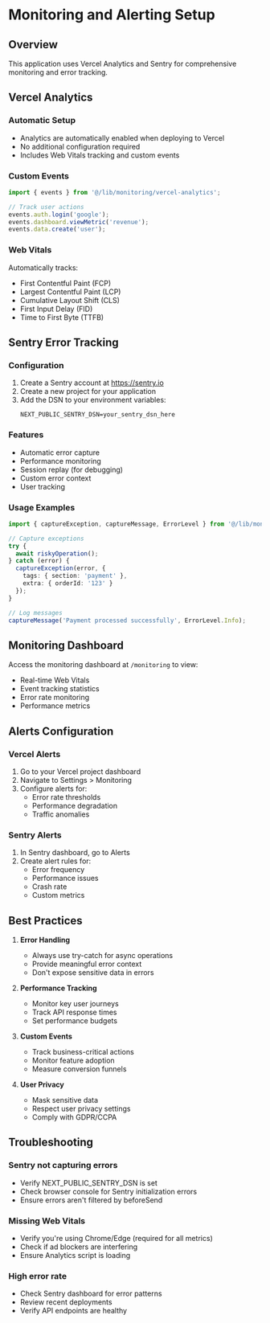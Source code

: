 # Monitoring and Alerting Setup

## Overview

This application uses Vercel Analytics and Sentry for comprehensive monitoring and error tracking.

## Vercel Analytics

### Automatic Setup
- Analytics are automatically enabled when deploying to Vercel
- No additional configuration required
- Includes Web Vitals tracking and custom events

### Custom Events
```typescript
import { events } from '@/lib/monitoring/vercel-analytics';

// Track user actions
events.auth.login('google');
events.dashboard.viewMetric('revenue');
events.data.create('user');
```

### Web Vitals
Automatically tracks:
- First Contentful Paint (FCP)
- Largest Contentful Paint (LCP)
- Cumulative Layout Shift (CLS)
- First Input Delay (FID)
- Time to First Byte (TTFB)

## Sentry Error Tracking

### Configuration
1. Create a Sentry account at https://sentry.io
2. Create a new project for your application
3. Add the DSN to your environment variables:
   ```
   NEXT_PUBLIC_SENTRY_DSN=your_sentry_dsn_here
   ```

### Features
- Automatic error capture
- Performance monitoring
- Session replay (for debugging)
- Custom error context
- User tracking

### Usage Examples
```typescript
import { captureException, captureMessage, ErrorLevel } from '@/lib/monitoring/sentry';

// Capture exceptions
try {
  await riskyOperation();
} catch (error) {
  captureException(error, {
    tags: { section: 'payment' },
    extra: { orderId: '123' }
  });
}

// Log messages
captureMessage('Payment processed successfully', ErrorLevel.Info);
```

## Monitoring Dashboard

Access the monitoring dashboard at `/monitoring` to view:
- Real-time Web Vitals
- Event tracking statistics
- Error rate monitoring
- Performance metrics

## Alerts Configuration

### Vercel Alerts
1. Go to your Vercel project dashboard
2. Navigate to Settings > Monitoring
3. Configure alerts for:
   - Error rate thresholds
   - Performance degradation
   - Traffic anomalies

### Sentry Alerts
1. In Sentry dashboard, go to Alerts
2. Create alert rules for:
   - Error frequency
   - Performance issues
   - Crash rate
   - Custom metrics

## Best Practices

1. **Error Handling**
   - Always use try-catch for async operations
   - Provide meaningful error context
   - Don't expose sensitive data in errors

2. **Performance Tracking**
   - Monitor key user journeys
   - Track API response times
   - Set performance budgets

3. **Custom Events**
   - Track business-critical actions
   - Monitor feature adoption
   - Measure conversion funnels

4. **User Privacy**
   - Mask sensitive data
   - Respect user privacy settings
   - Comply with GDPR/CCPA

## Troubleshooting

### Sentry not capturing errors
- Verify NEXT_PUBLIC_SENTRY_DSN is set
- Check browser console for Sentry initialization errors
- Ensure errors aren't filtered by beforeSend

### Missing Web Vitals
- Verify you're using Chrome/Edge (required for all metrics)
- Check if ad blockers are interfering
- Ensure Analytics script is loading

### High error rate
- Check Sentry dashboard for error patterns
- Review recent deployments
- Verify API endpoints are healthy